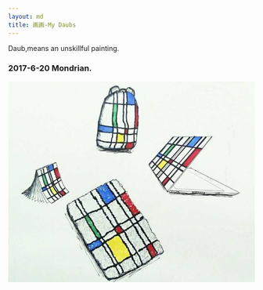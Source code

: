 ```yaml
---
layout: md
title: 画画-My Daubs
---
```


Daub,means an unskillful painting.

### 2017-6-20 Mondrian.

![Mondrian](/img/Designs/Mondrian.jpg)
